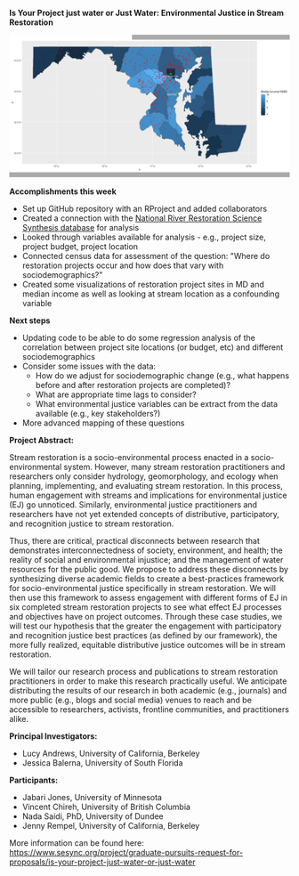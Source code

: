 **Is Your Project just water or Just Water: Environmental Justice in Stream Restoration**


![image_name](GGplot_census_restorsites.jpeg)


**Accomplishments this week**

* Set up GitHub repository with an RProject and added collaborators
* Created a connection with the [National River Restoration Science Synthesis database](https://github.com/khondula/nrrss) for analysis
* Looked through variables available for analysis - e.g., project size, project budget, project location
* Connected census data for assessment of the question: "Where do restoration projects occur and how does that vary with sociodemographics?"
* Created some visualizations of restoration project sites in MD and median income as well as looking at stream location as a confounding variable


**Next steps**

* Updating code to be able to do some regression analysis of the correlation between project site locations (or budget, etc) and different sociodemographics
* Consider some issues with the data: 
    + How do we adjust for sociodemographic change (e.g., what happens before and after restoration projects are completed)?
    + What are appropriate time lags to consider?
    + What environmental justice variables can be extract from the data available (e.g., key stakeholders?)
* More advanced mapping of these questions

**Project Abstract:**

Stream restoration is a socio-environmental process enacted in a socio-environmental system. However, many stream restoration practitioners and researchers only consider hydrology, geomorphology, and ecology when planning, implementing, and evaluating stream restoration. In this process, human engagement with streams and implications for environmental justice (EJ) go unnoticed. Similarly, environmental justice practitioners and researchers have not yet extended concepts of distributive, participatory, and recognition justice to stream restoration.

Thus, there are critical, practical disconnects between research that demonstrates interconnectedness of society, environment, and health; the reality of social and environmental injustice; and the management of water resources for the public good. We propose to address these disconnects by synthesizing diverse academic fields to create a best-practices framework for socio-environmental justice specifically in stream restoration. We will then use this framework to assess engagement with different forms of EJ in six completed stream restoration projects to see what effect EJ processes and objectives have on project outcomes. Through these case studies, we will test our hypothesis that the greater the engagement with participatory and recognition justice best practices (as defined by our framework), the more fully realized, equitable distributive justice outcomes will be in stream restoration.

We will tailor our research process and publications to stream restoration practitioners in order to make this research practically useful. We anticipate distributing the results of our research in both academic (e.g., journals) and more public (e.g., blogs and social media) venues to reach and be accessible to researchers, activists, frontline communities, and practitioners alike.

**Principal Investigators:** 

* Lucy Andrews, University of California, Berkeley 
* Jessica Balerna, University of South Florida

**Participants:** 

* Jabari Jones, University of Minnesota 
* Vincent Chireh, University of British Columbia 
* Nada Saidi, PhD, University of Dundee 
* Jenny Rempel, University of California, Berkeley

More information can be found here: https://www.sesync.org/project/graduate-pursuits-request-for-proposals/is-your-project-just-water-or-just-water
